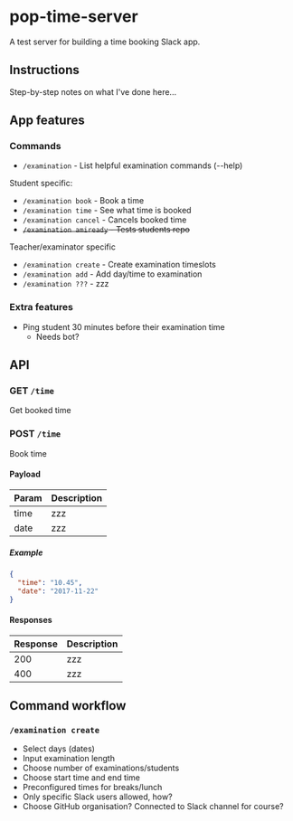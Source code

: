 # pop-time-server

A test server for building a time booking Slack app.

## Instructions

Step-by-step notes on what I've done here...

## App features

### Commands

* `/examination` - List helpful examination commands (--help)

Student specific:

* `/examination book` - Book a time
* `/examination time` - See what time is booked
* `/examination cancel` - Cancels booked time
* ~~`/examination amiready` - Tests students repo~~

Teacher/examinator specific

* `/examination create` - Create examination timeslots
* `/examination add` - Add day/time to examination
* `/examination ???` - zzz

### Extra features

* Ping student 30 minutes before their examination time
  * Needs bot?

## API

### GET `/time`

Get booked time

### POST `/time`

Book time

#### Payload

Param | Description
---|---
time | zzz
date | zzz

##### Example

```json
{
  "time": "10.45",
  "date": "2017-11-22"
}
```

#### Responses

Response | Description
---|---
200 | zzz
400 | zzz

## Command workflow

### `/examination create`

* Select days (dates)
* Input examination length
* Choose number of examinations/students
* Choose start time and end time
* Preconfigured times for breaks/lunch
* Only specific Slack users allowed, how?
* Choose GitHub organisation? Connected to Slack channel for course?
